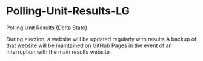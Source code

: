 # Polling-Unit-Results-LG
Polling Unit Results (Delta State)

During election, a website will be updated regularly with results A backup of that website will be maintained on GitHub Pages in the event of an interruption with the main results website.



